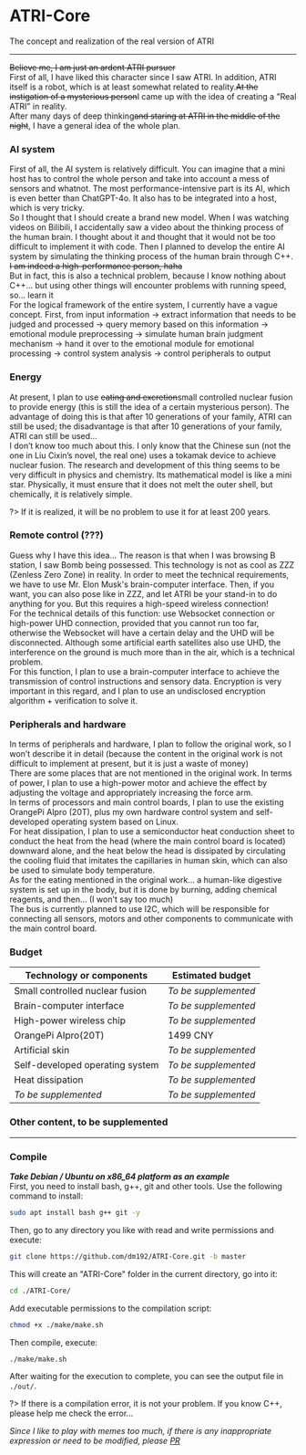 # ATRI-Core
The concept and realization of the real version of ATRI

-------------
~~Believe me, I am just an ardent ATRI pursuer~~  
First of all, I have liked this character since I saw ATRI. In addition, ATRI itself is a robot, which is at least somewhat related to reality.~~At the instigation of a mysterious person~~I came up with the idea of ​​creating a "Real ATRI" in reality.  
After many days of deep thinking~~and staring at ATRI in the middle of the night~~, I have a general idea of ​​the whole plan.  
### AI system
First of all, the AI ​​system is relatively difficult. You can imagine that a mini host has to control the whole person and take into account a mess of sensors and whatnot. The most performance-intensive part is its AI, which is even better than ChatGPT-4o. It also has to be integrated into a host, which is very tricky.  
So I thought that I should create a brand new model. When I was watching videos on Bilibili, I accidentally saw a video about the thinking process of the human brain. I thought about it and thought that it would not be too difficult to implement it with code. Then I planned to develop the entire AI system by simulating the thinking process of the human brain through C++. ~~I am indeed a high-performance person, haha~~  
But in fact, this is also a technical problem, because I know nothing about C++... but using other things will encounter problems with running speed, so... learn it  
For the logical framework of the entire system, I currently have a vague concept. First, from input information → extract information that needs to be judged and processed → query memory based on this information → emotional module preprocessing → simulate human brain judgment mechanism → hand it over to the emotional module for emotional processing → control system analysis → control peripherals to output  
### Energy
At present, I plan to use ~~eating and excretion~~small controlled nuclear fusion to provide energy (this is still the idea of ​​a certain mysterious person). The advantage of doing this is that after 10 generations of your family, ATRI can still be used; the disadvantage is that after 10 generations of your family, ATRI can still be used...  
I don’t know too much about this. I only know that the Chinese sun (not the one in Liu Cixin’s novel, the real one) uses a tokamak device to achieve nuclear fusion. The research and development of this thing seems to be very difficult in physics and chemistry. Its mathematical model is like a mini star. Physically, it must ensure that it does not melt the outer shell, but chemically, it is relatively simple.  

?> If it is realized, it will be no problem to use it for at least 200 years.

### Remote control (???)
Guess why I have this idea... The reason is that when I was browsing B station, I saw Bomb being possessed. This technology is not as cool as ZZZ (Zenless Zero Zone) in reality. In order to meet the technical requirements, we have to use Mr. Elon Musk's brain-computer interface. Then, if you want, you can also pose like in ZZZ, and let ATRI be your stand-in to do anything for you. But this requires a high-speed wireless connection!  
For the technical details of this function: use Websocket connection or high-power UHD connection, provided that you cannot run too far, otherwise the Websocket will have a certain delay and the UHD will be disconnected. Although some artificial earth satellites also use UHD, the interference on the ground is much more than in the air, which is a technical problem.  
For this function, I plan to use a brain-computer interface to achieve the transmission of control instructions and sensory data. Encryption is very important in this regard, and I plan to use an undisclosed encryption algorithm + verification to solve it.  
### Peripherals and hardware
In terms of peripherals and hardware, I plan to follow the original work, so I won’t describe it in detail (because the content in the original work is not difficult to implement at present, but it is just a waste of money)  
There are some places that are not mentioned in the original work. In terms of power, I plan to use a high-power motor and achieve the effect by adjusting the voltage and appropriately increasing the force arm.  
In terms of processors and main control boards, I plan to use the existing OrangePi AIpro (20T), plus my own hardware control system and self-developed operating system based on Linux.  
For heat dissipation, I plan to use a semiconductor heat conduction sheet to conduct the heat from the head (where the main control board is located) downward alone, and the heat below the head is dissipated by circulating the cooling fluid that imitates the capillaries in human skin, which can also be used to simulate body temperature.  
As for the eating mentioned in the original work... a human-like digestive system is set up in the body, but it is done by burning, adding chemical reagents, and then... (I won't say too much)  
The bus is currently planned to use I2C, which will be responsible for connecting all sensors, motors and other components to communicate with the main control board.  
### Budget
|Technology or components|Estimated budget|
|--------|-------|
|Small controlled nuclear fusion|*To be supplemented*|
|Brain-computer interface|*To be supplemented*|
|High-power wireless chip|*To be supplemented*|
|OrangePi AIpro(20T)| 1499 CNY |
|Artificial skin|*To be supplemented*|
|Self-developed operating system|*To be supplemented*|
|Heat dissipation|*To be supplemented*|
|*To be supplemented*|*To be supplemented*|

### Other content, to be supplemented

-------------
### Compile
***Take Debian / Ubuntu on x86_64 platform as an example***  
First, you need to install bash, g++, git and other tools. Use the following command to install:
```bash
sudo apt install bash g++ git -y
```
Then, go to any directory you like with read and write permissions and execute:
```bash
git clone https://github.com/dm192/ATRI-Core.git -b master
```
This will create an "ATRI-Core" folder in the current directory, go into it:
```bash
cd ./ATRI-Core/
```
Add executable permissions to the compilation script:
```bash
chmod +x ./make/make.sh
```
Then compile, execute:
```bash
./make/make.sh
```
After waiting for the execution to complete, you can see the output file in `./out/`.

?> If there is a compilation error, it is not your problem. If you know C++, please help me check the error...

*Since I like to play with memes too much, if there is any inappropriate expression or need to be modified, please [PR](https://github.com/dm192/ATRI-Core/pulls)*

